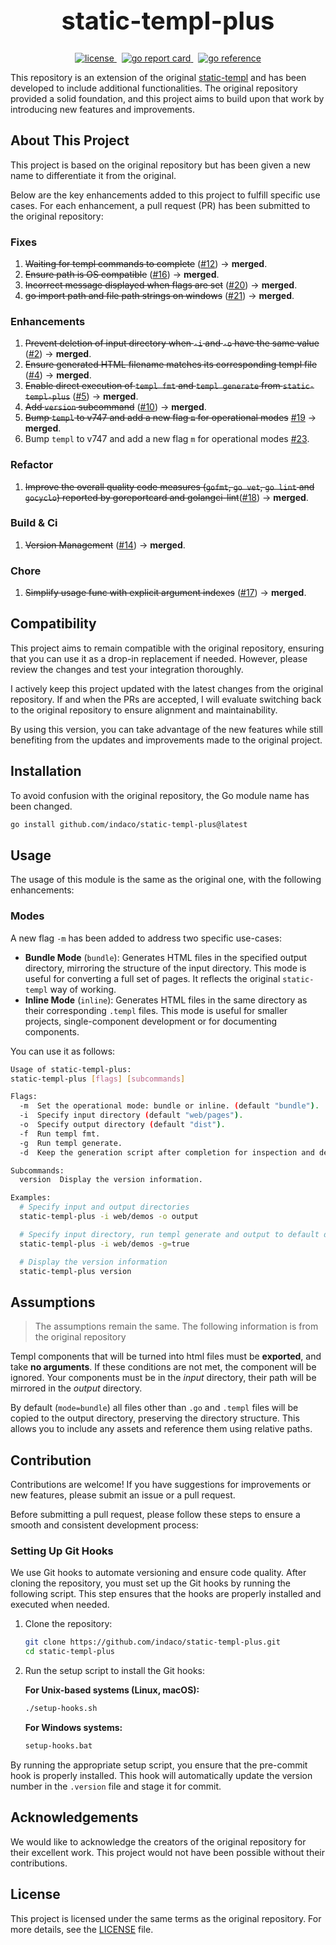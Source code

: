<h1 align="center" style="font-size: 2.5rem;">
  static-templ-plus
</h1>
<p align="center">
  <a href="https://github.com/indaco/static-templ-plus/blob/main/LICENSE" target="_blank">
    <img src="https://img.shields.io/badge/License-GNU%20GPL-blue?style=flat-square&logo=none" alt="license" />
  </a>
  &nbsp;
  <a href="https://goreportcard.com/report/github.com/indaco/static-templ-plus/" target="_blank">
    <img src="https://goreportcard.com/badge/github.com/indaco/static-templ-plus" alt="go report card" />
  </a>
  &nbsp;
  <a href="https://pkg.go.dev/github.com/indaco/static-templ-plus/" target="_blank">
      <img src="https://pkg.go.dev/badge/github.com/indaco/static-templ-plus/.svg" alt="go reference" />
  </a>
</p>

This repository is an extension of the original [static-templ](https://github.com/nokacper24/static-templ) and has been developed to include additional functionalities. The original repository provided a solid foundation, and this project aims to build upon that work by introducing new features and improvements.

## About This Project

This project is based on the original repository but has been given a new name to differentiate it from the original.

Below are the key enhancements added to this project to fulfill specific use cases. For each enhancement, a pull request (PR) has been submitted to the original repository:

### Fixes

1. ~~Waiting for templ commands to complete~~ ([#12]) -> **merged**.
2. ~~Ensure path is OS compatible~~ ([#16]) -> **merged**.
3. ~~Incorrect message displayed when flags are set~~ ([#20]) -> **merged**.
4. ~~go import path and file path strings on windows~~ ([#21]) -> **merged**.

### Enhancements

1. ~~Prevent deletion of input directory when `-i` and `-o` have the same value~~ ([#2]) -> **merged**.
2. ~~Ensure generated HTML filename matches its corresponding templ file~~ ([#4]) -> **merged**.
3. ~~Enable direct execution of `templ fmt` and `templ generate` from `static-templ-plus`~~ ([#5]) -> **merged**.
4. ~~Add `version` subcommand~~ ([#10]) -> **merged**.
5. ~~Bump `templ` to v747 and add a new flag `m` for operational modes~~ [#19] -> **merged**.
6. Bump `templ` to v747 and add a new flag `m` for operational modes [#23].

### Refactor

1. ~~Improve the overall quality code measures (`gofmt`, `go vet`, `go lint` and `gocyclo`) reported by goreportcard and golangci-lint~~([#18]) -> **merged**.

### Build & Ci

1. ~~Version Management~~ ([#14]) -> **merged**.

### Chore

1. ~~Simplify usage func with explicit argument indexes~~ ([#17]) -> **merged**.

## Compatibility

This project aims to remain compatible with the original repository, ensuring that you can use it as a drop-in replacement if needed. However, please review the changes and test your integration thoroughly.

I actively keep this project updated with the latest changes from the original repository. If and when the PRs are accepted, I will evaluate switching back to the original repository to ensure alignment and maintainability.

By using this version, you can take advantage of the new features while still benefiting from the updates and improvements made to the original project.

## Installation

To avoid confusion with the original repository, the Go module name has been changed.

```bash
go install github.com/indaco/static-templ-plus@latest
```

## Usage

The usage of this module is the same as the original one, with the following enhancements:

### Modes

A new flag `-m` has been added to address two specific use-cases:

- **Bundle Mode** (`bundle`): Generates HTML files in the specified output directory, mirroring the structure of the input directory. This mode is useful for converting a full set of pages. It reflects the original `static-templ` way of working.
- **Inline Mode** (`inline`): Generates HTML files in the same directory as their corresponding `.templ` files. This mode is useful for smaller projects, single-component development or for documenting components.

You can use it as follows:

```bash
Usage of static-templ-plus:
static-templ-plus [flags] [subcommands]

Flags:
  -m  Set the operational mode: bundle or inline. (default "bundle").
  -i  Specify input directory (default "web/pages").
  -o  Specify output directory (default "dist").
  -f  Run templ fmt.
  -g  Run templ generate.
  -d  Keep the generation script after completion for inspection and debugging.

Subcommands:
  version  Display the version information.

Examples:
  # Specify input and output directories
  static-templ-plus -i web/demos -o output

  # Specify input directory, run templ generate and output to default directory
  static-templ-plus -i web/demos -g=true

  # Display the version information
  static-templ-plus version
```

## Assumptions

> The assumptions remain the same. The following information is from the original repository

Templ components that will be turned into html files must be **exported**, and take **no arguments**. If these conditions are not met, the component will be ignored. Your components must be in the *input* directory, their path will be mirrored in the *output* directory.

By default (`mode=bundle`) all files other than `.go` and `.templ` files will be copied to the output directory, preserving the directory structure. This allows you to include any assets and reference them using relative paths.

## Contribution

Contributions are welcome! If you have suggestions for improvements or new features, please submit an issue or a pull request.

Before submitting a pull request, please follow these steps to ensure a smooth and consistent development process:

### Setting Up Git Hooks

We use Git hooks to automate versioning and ensure code quality. After cloning the repository, you must set up the Git hooks by running the following script. This step ensures that the hooks are properly installed and executed when needed.

1. Clone the repository:

    ```bash
    git clone https://github.com/indaco/static-templ-plus.git
    cd static-templ-plus
    ```

2. Run the setup script to install the Git hooks:

    **For Unix-based systems (Linux, macOS):**

    ```bash
    ./setup-hooks.sh
    ```

    **For Windows systems:**

    ```cmd
    setup-hooks.bat
    ```

By running the appropriate setup script, you ensure that the pre-commit hook is properly installed. This hook will automatically update the version number in the `.version` file and stage it for commit.

## Acknowledgements

We would like to acknowledge the creators of the original repository for their excellent work. This project would not have been possible without their contributions.

## License

This project is licensed under the same terms as the original repository. For more details, see the [LICENSE](./LICENSE) file.

<!-- Resources -->
[#2]: https://github.com/nokacper24/static-templ/pull/2
[#4]: https://github.com/nokacper24/static-templ/pull/4
[#5]: https://github.com/nokacper24/static-templ/pull/5
[#10]: https://github.com/nokacper24/static-templ/pull/10
[#12]: https://github.com/nokacper24/static-templ/pull/12
[#14]: https://github.com/nokacper24/static-templ/pull/14
[#16]: https://github.com/nokacper24/static-templ/pull/16
[#17]: https://github.com/nokacper24/static-templ/pull/17
[#18]: https://github.com/nokacper24/static-templ/pull/18
[#19]: https://github.com/nokacper24/static-templ/pull/19
[#20]: https://github.com/nokacper24/static-templ/pull/20
[#21]: https://github.com/nokacper24/static-templ/pull/21
[#23]: https://github.com/nokacper24/static-templ/pull/23
